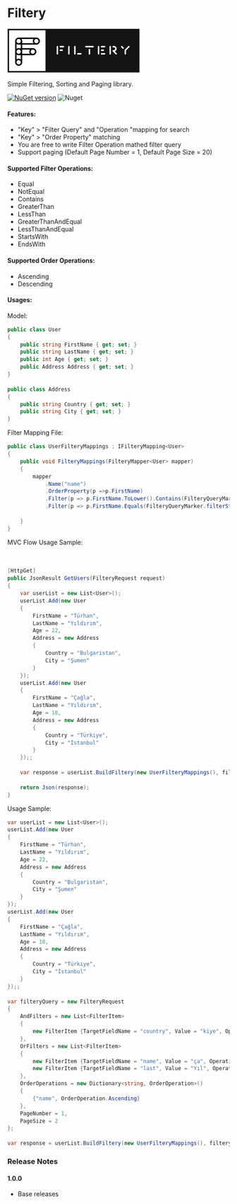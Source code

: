#   **Filtery**

![alt tag](/img/filtery.png)  

Simple Filtering, Sorting and Paging  library.

[![NuGet version](https://badge.fury.io/nu/Filtery.svg)](https://badge.fury.io/nu/Filtery)  ![Nuget](https://img.shields.io/nuget/dt/Filtery)

#### Features:
- "Key" > "Filter Query" and "Operation "mapping for search
- "Key" > "Order Property" matching
- You are free to write Filter Operation mathed filter query 
- Support paging (Default Page Number = 1, Default Page Size = 20)

#### Supported Filter Operations:
- Equal
- NotEqual
- Contains
- GreaterThan
- LessThan
- GreaterThanAndEqual
- LessThanAndEqual
- StartsWith
- EndsWith

#### Supported Order Operations:
- Ascending
- Descending

#### Usages:

Model:

```cs
public class User
{
    public string FirstName { get; set; }
    public string LastName { get; set; }
    public int Age { get; set; }
    public Address Address { get; set; }
}

public class Address
{
    public string Country { get; set; }
    public string City { get; set; }
}
```

Filter Mapping File:

```cs
public class UserFilteryMappings : IFilteryMapping<User>
{
    public void FilteryMappings(FilteryMapper<User> mapper)
    {
        mapper
            .Name("name")
            .OrderProperty(p =>p.FirstName)
            .Filter(p => p.FirstName.ToLower().Contains(FilteryQueryMarker.filterStringMarker.ToLower()), FilterOperation.Contains)
            .Filter(p => p.FirstName.Equals(FilteryQueryMarker.filterStringMarker.ToLower()), FilterOperation.Equal);

    }
}
```

MVC Flow Usage Sample:

```cs


[HttpGet]
public JsonResult GetUsers(FilteryRequest request) 
{
    var userList = new List<User>();
    userList.Add(new User
    {
        FirstName = "Türhan", 
        LastName = "Yıldırım", 
        Age = 22, 
        Address = new Address
        {
            Country = "Bulgaristan", 
            City = "Şumen"
        }
    });
    userList.Add(new User
    {
        FirstName = "Çağla", 
        LastName = "Yıldırım", 
        Age = 18, 
        Address = new Address
        {
            Country = "Türkiye", 
            City = "İstanbul"
        }
    });;

    var response = userList.BuildFiltery(new UserFilteryMappings(), filteryQuery).ToList();

    return Json(response);
}

```

Usage Sample:

```cs
var userList = new List<User>();
userList.Add(new User
{
    FirstName = "Türhan", 
    LastName = "Yıldırım", 
    Age = 22, 
    Address = new Address
    {
        Country = "Bulgaristan", 
        City = "Şumen"
    }
});
userList.Add(new User
{
    FirstName = "Çağla", 
    LastName = "Yıldırım", 
    Age = 18, 
    Address = new Address
    {
        Country = "Türkiye", 
        City = "İstanbul"
    }
});;

var filteryQuery = new FilteryRequest
{
    AndFilters = new List<FilterItem>
    {
        new FilterItem {TargetFieldName = "country", Value = "kiye", Operation = FilterOperation.Contains}
    },
    OrFilters = new List<FilterItem>
    {
        new FilterItem {TargetFieldName = "name", Value = "ça", Operation = FilterOperation.Contains },
        new FilterItem {TargetFieldName = "last", Value = "Yıl", Operation = FilterOperation.Contains}
    },
    OrderOperations = new Dictionary<string, OrderOperation>()
    {
        {"name", OrderOperation.Ascending}
    },
    PageNumber = 1,
    PageSize = 2
};

var response = userList.BuildFiltery(new UserFilteryMappings(), filteryQuery).ToList();

```



### Release Notes

#### 1.0.0
* Base releases
